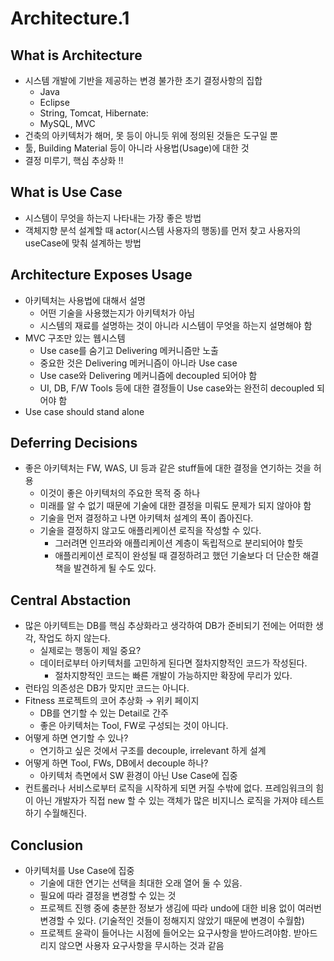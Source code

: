 # Architecture.1

## What is Architecture

- 시스템 개발에 기반을 제공하는 변경 불가한 초기 결정사항의 집합
  - Java
  - Eclipse
  - String, Tomcat, Hibernate:
  - MySQL, MVC
- 건축의 아키텍처가 해머, 못 등이 아니듯 위에 정의된 것들은 도구일 뿐
- 툴, Building Material 등이 아니라 사용법(Usage)에 대한 것
- 결정 미루기, 핵심 추상화 !!

## What is Use Case

- 시스템이 무엇을 하는지 나타내는 가장 좋은 방법
- 객체지향 분석 설계할 때 actor(시스템 사용자의 행동)를 먼저 찾고 사용자의 useCase에 맞춰 설계하는 방법

## Architecture Exposes Usage

- 아키텍처는 사용법에 대해서 설명
  - 어떤 기술을 사용했는지가 아키텍처가 아님
  - 시스템의 재료를 설명하는 것이 아니라 시스템이 무엇을 하는지 설명해야 함
- MVC 구조만 있는 웹시스템
  - Use case를 숨기고 Delivering 메커니즘만 노출
  - 중요한 것은 Delivering 메커니즘이 아니라 Use case
  - Use case와 Delivering 메커니즘에 decoupled 되어야 함
  - UI, DB, F/W Tools 등에 대한 결정들이 Use case와는 완전히 decoupled 되어야 함
- Use case should stand alone

## Deferring Decisions

- 좋은 아키텍처는 FW, WAS, UI 등과 같은 stuff들에 대한 결정을 연기하는 것을 허용
  - 이것이 좋은 아키텍처의 주요한 목적 중 하나
  - 미래를 알 수 없기 때문에 기술에 대한 결정을 미뤄도 문제가 되지 않아야 함
  - 기술을 먼저 결정하고 나면 아키텍처 설계의 폭이 좁아진다.
  - 기술을 결정하지 않고도 애플리케이션 로직을 작성할 수 있다.
    - 그러려면 인프라와 애플리케이션 계층이 독립적으로 분리되어야 할듯
    - 애플리케이션 로직이 완성될 때 결정하려고 했던 기술보다 더 단순한 해결책을 발견하게 될 수도 있다.

## Central Abstaction

- 많은 아키텍트는 DB를 핵심 추상화라고 생각하여 DB가 준비되기 전에는 어떠한 생각, 작업도 하지 않는다.
  - 실제로는 행동이 제일 중요?
  - 데이터로부터 아키텍처를 고민하게 된다면 절차지향적인 코드가 작성된다.
    - 절차지향적인 코드는 빠른 개발이 가능하지만 확장에 무리가 있다.
- 런타임 의존성은 DB가 맞지만 코드는 아니다.
- Fitness 프로젝트의 코어 추상화 → 위키 페이지
  - DB를 연기할 수 있는 Detail로 간주
  - 좋은 아키텍처는 Tool, FW로 구성되는 것이 아니다.
- 어떻게 하면 연기할 수 있나?
  - 연기하고 싶은 것에서 구조를 decouple, irrelevant 하게 설계
- 어떻게 하면 Tool, FWs, DB에서 decouple 하나?
  - 아키텍처 측면에서 SW 환경이 아닌 Use Case에 집중
- 컨트롤러나 서비스로부터 로직을 시작하게 되면 커질 수밖에 없다. 프레임워크의 힘이 아닌 개발자가 직접 new 할 수 있는 객체가 많은 비지니스 로직을 가져야 테스트 하기 수월해진다.

## Conclusion

- 아키텍처를 Use Case에 집중
  - 기술에 대한 연기는 선택을 최대한 오래 열어 둘 수 있음.
  - 필요에 따라 결정을 변경할 수 있는 것
  - 프로젝트 진행 중에 충분한 정보가 생김에 따라 undo에 대한 비용 없이 여러번 변경할 수 있다. (기술적인 것들이 정해지지 않았기 때문에 변경이 수월함)
  - 프로젝트 윤곽이 들어나는 시점에 들어오는 요구사항을 받아드려야함. 받아드리지 않으면 사용자 요구사항을 무시하는 것과 같음